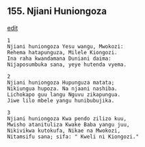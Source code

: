 ## 155. Njiani Huniongoza
[edit](https://docs.google.com/document/d/1KMQyxGNx1Tyr3RgjwzvCSpCEGW5wljM_/edit?mode=html)




    1
    Njiani huniongoza Yesu wangu, Mwokozi:
    Rehema hatapunguza, Milele Kiongozi.
    Ina raha kwandamana Duniani daima:
    Nijaposumbuka sana, yeye hutenda vyema.

    2
    Njiani huniongoza Hupunguza matata;
    Nikiungua hupoza. Na njaani nashiba.
    Lichokapo guu langu Nguvu zikapungua.
    Jiwe lilo mbele yangu hunibubujika.

    3
    Njiani huniongoza Kwa pendo zilizo kuu,
    Mwisho atanituliza Kwake Baba yangu juu,
    Nikivikwa kutokufa, Nikae na Mwokozi,
    Nitamsifu sana; sifa: " Kweli ni Kiongozi."


